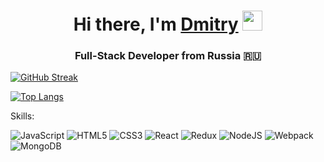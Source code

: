 <h1 align="center">Hi there, I'm <a href="https://хор-енотов.рф/" target="_blank">Dmitry</a> 
<img src="https://github.com/blackcater/blackcater/raw/main/images/Hi.gif" height="32"/></h1>
<h3 align="center">Full-Stack Developer from Russia 🇷🇺</h3>


[![GitHub Streak](http://github-readme-streak-stats.herokuapp.com?user=XOP-EHOTOB&theme=dark&date_format=j%20M%5B%20Y%5D&mode=weekl)](https://git.io/streak-stats)

[![Top Langs](https://github-readme-stats.vercel.app/api/top-langs/?username=XOP-EHOTOB&theme=dark&layout=compact)](https://github.com/anuraghazra/github-readme-stats)

<p>Skills:</p>


![JavaScript](https://img.shields.io/badge/javascript-%23323330.svg?style=for-the-badge&logo=javascript&logoColor=%23F7DF1E)
![HTML5](https://img.shields.io/badge/html5-%23E34F26.svg?style=for-the-badge&logo=html5&logoColor=white)
![CSS3](https://img.shields.io/badge/css3-%231572B6.svg?style=for-the-badge&logo=css3&logoColor=white)
![React](https://img.shields.io/badge/react-%2320232a.svg?style=for-the-badge&logo=react&logoColor=%2361DAFB)
![Redux](https://img.shields.io/badge/redux-%23593d88.svg?style=for-the-badge&logo=redux&logoColor=white)
![NodeJS](https://img.shields.io/badge/node.js-6DA55F?style=for-the-badge&logo=node.js&logoColor=white)
![Webpack](https://img.shields.io/badge/webpack-%238DD6F9.svg?style=for-the-badge&logo=webpack&logoColor=black)
![MongoDB](https://img.shields.io/badge/MongoDB-%234ea94b.svg?style=for-the-badge&logo=mongodb&logoColor=white)


